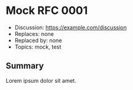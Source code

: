 # Mock RFC 0001

  * Discussion: https://example.com/discussion
  * Replaces: none
  * Replaced by: none
  * Topics: mock, test


## Summary

Lorem ipsum dolor sit amet.
